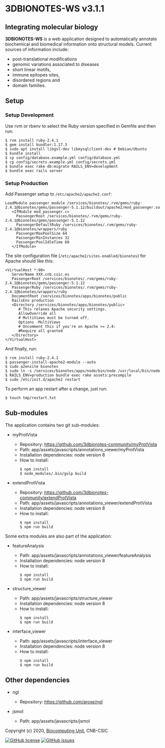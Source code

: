 # 3DBIONOTES-WS v3.1.1

## Integrating molecular biology

**3DBIONOTES-WS** is a web application designed to automatically annotate biochemical and biomedical information onto structural models. Current sources of information include:

-   post-translational modifications
-   genomic variations associated to diseases
-   short linear motifs,
-   immune epitopes sites,
-   disordered regions and
-   domain families.

## Setup

### Setup Development

Use rvm or rbenv to select the Ruby version specified in Gemfile and then run:

```
$ rvm install ruby-2.4.1
$ gem install bundler:1.17.3
$ sudo apt install libgsl-dev libmysqlclient-dev # Debian/Ubuntu
$ bundle install
$ cp config/database.example.yml config/database.yml
$ cp config/secrets.example.yml config/secrets.yml
$ bundle exec rake db:migrate RAILS_ENV=development
$ bundle exec rails server
```

### Setup Production

Add Passenger setup to `/etc/apache2/apache2.conf`:

```
LoadModule passenger_module /services/bionotes/.rvm/gems/ruby-2.4.1@bionotes/gems/passenger-5.1.12/buildout/apache2/mod_passenger.so
   <IfModule mod_passenger.c>
     PassengerRoot /services/bionotes/.rvm/gems/ruby-2.4.1@bionotes/gems/passenger-5.1.12
     PassengerDefaultRuby /services/bionotes/.rvm/gems/ruby-2.4.1@bionotes/wrappers/ruby
     PassengerMaxPoolSize 64
     PassengerMinInstances 32
     PassengerPoolIdleTime 60
   </IfModule>
```

The site configuration file (`/etc/apache2/sites-enabled/bionotes`) for Apache should like this:

```
<VirtualHost *:80>
   ServerName XXX.cnb.csic.es
   PassengerRoot /services/bionotes/.rvm/gems/ruby-2.4.1@bionotes/gems/passenger-5.1.12
   PassengerRuby /services/bionotes/.rvm/gems/ruby-2.4.1@bionotes/wrappers/ruby
   DocumentRoot /services/bionotes/apps/bionotes/public
   RailsEnv production
   <Directory /services/bionotes/apps/bionotes/public>
      # This relaxes Apache security settings.
      AllowOverride all
      # MultiViews must be turned off.
      Options -MultiViews
      # Uncomment this if you're on Apache >= 2.4:
      #Require all granted
   </Directory>
</VirtualHost>
```

And finally, run:

```
$ rvm install ruby-2.4.1
$ passenger-install-apache2-module --auto
$ sudo a2ensite bionotes
$ sudo ln -s /services/bionotes/apps/node/bin/node /usr/local/bin/node
$ RAILS_ENV=production bundle exec rake assets:precompile
$ sudo /etc/init.d/apache2 restart
```

To perform an app restart after a change, just run:

```
$ touch tmp/restart.txt
```

## Sub-modules

The application contains two git sub-modules:

- myProtVista
   - Repository: https://github.com/3dbionotes-community/myProtVista
   - Path: app/assets/javascripts/annotations_viewer/myProtVista
   - Installation dependencies: node version 8
   - How to install:
     ```
     $ npm install
     $ node_modules/.bin/gulp build
     ```


- extendProtVista
   - Repository: https://github.com/3dbionotes-community/extendProtVista
   - Path: app/assets/javascripts/annotations_viewer/extendProtVista
   - Installation dependencies: node version 8
   - How to install:
     ```
     $ npm install
     $ npm run build
     ```

Some extra modules are also part of the application:
- featureAnalysis
   - Path: app/assets/javascripts/annotations_viewer/featureAnalysis
   - Installation dependencies: node version 8
   - How to install:
     ```
     $ npm install
     $ npm run build
     ```

- structure_viewer
   - Path: app/assets/javascripts/structure_viewer
   - Installation dependencies: node version 8
   - How to install:
     ```
     $ npm install
     $ npm run build
     ```

- interface_viewer
   - Path: app/assets/javascripts/interface_viewer
   - Installation dependencies: node version 8
   - How to install:
     ```
     $ npm install
     $ npm run build
     ```

## Other dependencies
- ngl
   - Repository: https://github.com/arose/ngl

- jsmol
   - Path: app/assets/javascripts/jsmol






Copyright (c) 2020, [Biocomputing Unit](http://biocomputingunit.es), CNB-CSIC

[![GitHub license](https://img.shields.io/github/license/3dbionotes-community/3DBIONOTES.svg)](https://github.com/3dbionotes-community/3DBIONOTES/blob/master/LICENSE)
[![GitHub issues](https://img.shields.io/github/issues/3dbionotes-community/3DBIONOTES.svg)](https://github.com/3dbionotes-community/3DBIONOTES/issues)
